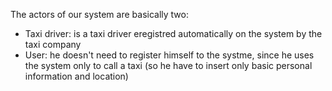 The actors of our system are basically two:
* Taxi driver: is a taxi driver eregistred automatically on the system by the taxi company
* User: he doesn't need to register himself to the systme, since he uses the system only to call a taxi (so he have to insert only basic personal information and location)
